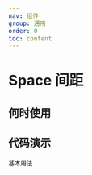 ```yaml
---
nav: 组件
group: 通用
order: 0
toc: content
---
```


# Space 间距


## 何时使用



## 代码演示

<code src="../../packages/ui/examples/space/basic.tsx">基本用法</code>
